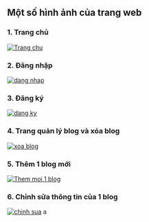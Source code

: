﻿<h2>Một số hình ảnh của trang web</h2>
<h3>1. Trang chủ</h3>
<a href="http://upanhviet.net/?pt=YXB5" title="Trang chu" ><img src="http://upanhviet.net/?dt=YXB5" alt="Trang chu" /></a>
<h3>2. Đăng nhập</h3>
<a href="http://upanhviet.net/?pt=9KXN" title="dang nhap" ><img src="http://upanhviet.net/?dt=9KXN" alt="dang nhap" /></a>
<h3>3. Đăng ký</h3>
<a href="http://upanhviet.net/?pt=G2ZJ" title="dang ky" ><img src="http://upanhviet.net/?dt=G2ZJ" alt="dang ky" /></a>
<h3>4. Trang quản lý blog và xóa blog</h3>
<a href="http://upanhviet.net/?pt=CIH5" title="xoa blog" ><img src="http://upanhviet.net/?dt=CIH5" alt="xoa blog" /></a>
<h3>5. Thêm 1 blog mới</h3>
<a href="http://upanhviet.net/?pt=M9RT" title="Them moi 1 blog" ><img src="http://upanhviet.net/?dt=M9RT" alt="Them moi 1 blog" /></a>
<h3>6. Chỉnh sửa thông tin của 1 blog</h3>
<a href="http://upanhviet.net/?pt=M6P5" title="chinh sua" ><img src="http://upanhviet.net/?dt=M6P5" alt="chinh sua" /></a>
a